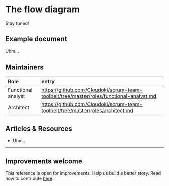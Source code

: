 # The flow diagram

Stay tuned!

## Example document

Uhm...

## Maintainers

Role | entry
:---|:---
Functional analyst | https://github.com/Cloudoki/scrum-team-toolbelt/tree/master/roles/functional-analyst.md
Architect | https://github.com/Cloudoki/scrum-team-toolbelt/tree/master/roles/architect.md

## Articles & Resources

* Uhm...

---
## Improvements welcome

This reference is open for improvements. Help us build a better story.
Read how to contribute [here](/CONTRIBUTING.md).

